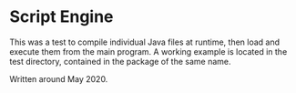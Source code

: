 # Script Engine

This was a test to compile individual Java files at runtime, then load and
execute them from the main program. A working example is located in the test
directory, contained in the package of the same name.

Written around May 2020.
